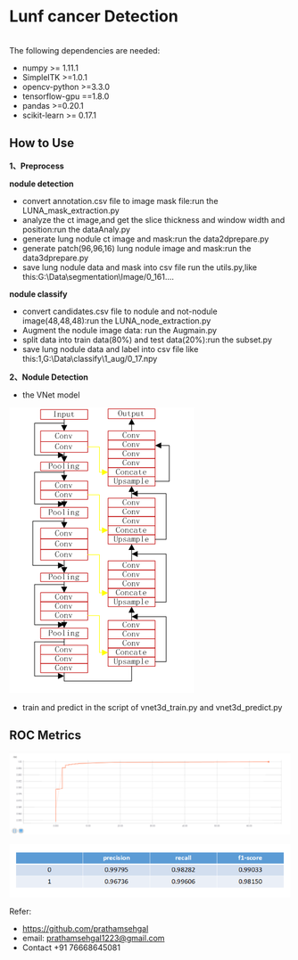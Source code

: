 # Lunf cancer Detection
\
The following dependencies are needed:
- numpy >= 1.11.1
- SimpleITK >=1.0.1
- opencv-python >=3.3.0
- tensorflow-gpu ==1.8.0
- pandas >=0.20.1
- scikit-learn >= 0.17.1

## How to Use

**1、Preprocess**

**nodule detection**

* convert annotation.csv file to image mask file:run the LUNA_mask_extraction.py
* analyze the ct image,and get the slice thickness and window width and position:run the dataAnaly.py
* generate lung nodule ct image and mask:run the data2dprepare.py
* generate patch(96,96,16) lung nodule image and mask:run the data3dprepare.py
* save lung nodule data and mask into csv file run the utils.py,like this:G:\Data\segmentation\Image/0_161....

**nodule classify**

* convert candidates.csv file to nodule and not-nodule image(48,48,48):run the LUNA_node_extraction.py
* Augment the nodule image data: run the Augmain.py
* split data into train data(80%) and test data(20%):run the subset.py
* save lung nodule data and label into csv file like this:1,G:\Data\classify\1_aug/0_17.npy

**2、Nodule Detection**
* the VNet model

![](3dVNet.png) 

* train and predict in the script of vnet3d_train.py and vnet3d_predict.py




## ROC Metrics

![](roc.PNG)

![](metric.PNG)

Refer:
* https://github.com/prathamsehgal
* email: prathamsehgal1223@gmail.com
* Contact +91 76668645081
